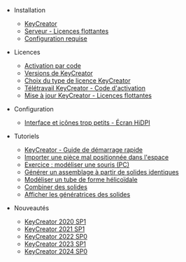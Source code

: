 -   Installation

    -   [KeyCreator](installation/guide-dinstallation.md)
    -   [Serveur - Licences flottantes](installation/guide-dinstallation-serveur.md)
    -   [Configuration requise](installation/configuration-requise-pour-keycreator.md)

-   Licences

    -   [Activation par code](licences/activation-par-code.md)
    -   [Versions de KeyCreator](licences/versions-de-keycreator.md)
    -   [Choix du type de licence KeyCreator](licences/choix-de-la-licence-pour-keycreator.md)
    -   [Télétravail KeyCreator - Code d'activation](licences/keycreator-utilisation-en-teletravail.md)
    -   [Mise à jour KeyCreator - Licences flottantes ](licences/maj-keycreator-licences-flottantes.md)

-   Configuration

    -   [Interface et icônes trop petits - Écran HiDPI](configuration/interface-et-icones-trop-petits.md)

-   Tutoriels
    -   [KeyCreator - Guide de démarrage rapide](tutoriels/guide-demarrage-rapide-keycreator.md)
    -   [Importer une pièce mal positionnée dans l'espace](tutoriels/importer-repositionner-piece.md)
    -   [Exercice : modéliser une souris (PC)](tutoriels/modeliser-forme-souris.md)
    -   [Générer un assemblage à partir de solides identiques](tutoriels/simplifier-fichier-plusieurs-solides.md)
    -   [Modéliser un tube de forme hélicoïdale](tutoriels/modelisation-helicoidale.md)
    -   [Combiner des solides](tutoriels/combiner-des-solides.md)
    -   [Afficher les génératrices des solides](tutoriels/afficher_generatrices_solides.md)

- Nouveautés
  - [KeyCreator 2020 SP1](nouveautes/kc_2020_sp1.md)
  - [KeyCreator 2021 SP1](nouveautes/kc_2021_sp1.md)
  - [KeyCreator 2022 SP0](nouveautes/kc_2022_sp0.md)
  - [KeyCreator 2023 SP1](nouveautes/kc_2023_sp1.md)
  - [KeyCreator 2024 SP0](nouveautes/kc_2024_sp0.md)
